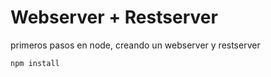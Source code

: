 # Webserver + Restserver

primeros pasos en node, creando un webserver y restserver

```
npm install

```